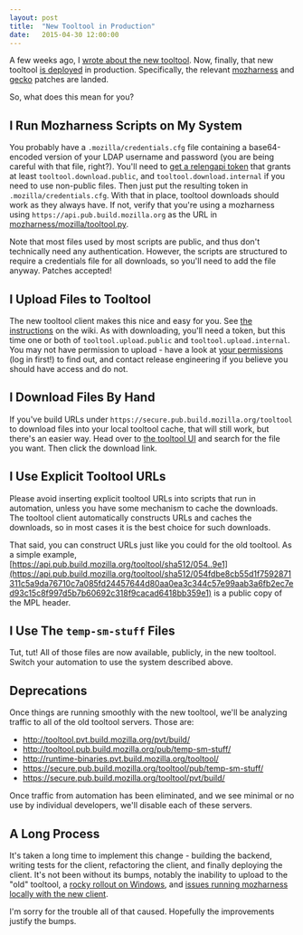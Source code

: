 ```yaml
---
layout: post
title:  "New Tooltool in Production"
date:   2015-04-30 12:00:00
---
```


A few weeks ago, I [wrote about the new tooltool](http://code.v.igoro.us/posts/2015/04/tooltool-uploads.html).
Now, finally, that new tooltool [is deployed](https://bugzilla.mozilla.org/show_bug.cgi?id=1155238) in production.
Specifically, the relevant [mozharness](https://hg.mozilla.org/build/mozharness/rev/06a2bc3e6b42) and [gecko](https://hg.mozilla.org/integration/fx-team/rev/c982ce92229b) patches are landed.

So, what does this mean for you?

## I Run Mozharness Scripts on My System

You probably have a `.mozilla/credentials.cfg` file containing a base64-encoded version of your LDAP username and password (you are being careful with that file, right?).
You'll need to [get a relengapi token](https://api.pub.build.mozilla.org/tokenauth/) that grants at least `tooltool.download.public`, and `tooltool.download.internal` if you need to use non-public files.
Then just put the resulting token in `.mozilla/credentials.cfg`.
With that in place, tooltool downloads should work as they always have.
If not, verify that you're using a mozharness using `https://api.pub.build.mozilla.org` as the URL in [mozharness/mozilla/tooltool.py](https://hg.mozilla.org/build/mozharness/file/06a2bc3e6b42/mozharness/mozilla/tooltool.py#l20).

Note that most files used by most scripts are public, and thus don't technically need any authentication.
However, the scripts are structured to require a credentials file for all downloads, so you'll need to add the file anyway.
Patches accepted!

## I Upload Files to Tooltool

The new tooltool client makes this nice and easy for you.
See [the instructions](https://wiki.mozilla.org/ReleaseEngineering/Applications/Tooltool#How_To_Upload_To_Tooltool) on the wiki.
As with downloading, you'll need a token, but this time one or both of `tooltool.upload.public` and `tooltool.upload.internal`.
You may not have permission to upload - have a look at [your permissions](https://api.pub.build.mozilla.org/auth/) (log in first!) to find out, and contact release engineering if you believe you should have access and do not.

## I Download Files By Hand

If you've build URLs under `https://secure.pub.build.mozilla.org/tooltool` to download files into your local tooltool cache, that will still work, but there's an easier way.
Head over to [the tooltool UI](https://api.pub.build.mozilla.org/tooltool) and search for the file you want.
Then click the download link.

## I Use Explicit Tooltool URLs

Please avoid inserting explicit tooltool URLs into scripts that run in automation, unless you have some mechanism to cache the downloads.
The tooltool client automatically constructs URLs and caches the downloads, so in most cases it is the best choice for such downloads.

That said, you can construct URLs just like you could for the old tooltool.
As a simple example, [https://api.pub.build.mozilla.org/tooltool/sha512/054..9e1](https://api.pub.build.mozilla.org/tooltool/sha512/054fdbe8cb55d1f7592871311c5a9da76710c7a085fd24457644d80aa0ea3c344c57e99aab3a6fb2ec7ed93c15c8f997d5b7b60692c318f9cacad6418bb359e1) is a public copy of the MPL header.

## I Use The `temp-sm-stuff` Files

Tut, tut!
All of those files are now available, publicly, in the new tooltool.
Switch your automation to use the system described above.

## Deprecations

Once things are running smoothly with the new tooltool, we'll be analyzing traffic to all of the old tooltool servers.
Those are:

  * http://tooltool.pvt.build.mozilla.org/pvt/build/
  * http://tooltool.pub.build.mozilla.org/pub/temp-sm-stuff/
  * http://runtime-binaries.pvt.build.mozilla.org/tooltool/
  * https://secure.pub.build.mozilla.org/tooltool/pub/temp-sm-stuff/
  * https://secure.pub.build.mozilla.org/tooltool/pvt/build/

Once traffic from automation has been eliminated, and we see minimal or no use by individual developers, we'll disable each of these servers.

## A Long Process

It's taken a long time to implement this change - building the backend, writing tests for the client, refactoring the client, and finally deploying the client.
It's not been without its bumps, notably the inability to upload to the "old" tooltool, a [rocky rollout on Windows](https://bugzilla.mozilla.org/show_bug.cgi?id=1155257), and [issues running mozharness locally with the new client](https://bugzilla.mozilla.org/show_bug.cgi?id=1159941).

I'm sorry for the trouble all of that caused.
Hopefully the improvements justify the bumps.
